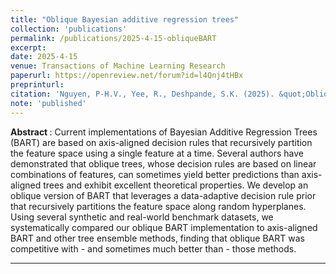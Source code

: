 ```yaml
---
title: "Oblique Bayesian additive regression trees"
collection: 'publications'
permalink: /publications/2025-4-15-obliqueBART
excerpt: 
date: 2025-4-15
venue: Transactions of Machine Learning Research
paperurl: https://openreview.net/forum?id=l4Qnj4tHBx
preprinturl: 
citation: 'Nguyen, P-H.V., Yee, R., Deshpande, S.K. (2025). &quot;Oblique Bayesian additive regression trees.&quot;'; <i>Transactions on Machine Learning Research</i>.'
note: 'published'
---
```


<b> Abstract </b> : 
Current implementations of Bayesian Additive Regression Trees (BART) are based on axis-aligned decision rules that recursively partition the feature space using a single feature at a time. Several authors have demonstrated that oblique trees, whose decision rules are based on linear combinations of features, can sometimes yield better predictions than axis-aligned trees and exhibit excellent theoretical properties. We develop an oblique version of BART that leverages a data-adaptive decision rule prior that recursively partitions the feature space along random hyperplanes. Using several synthetic and real-world benchmark datasets, we systematically compared our oblique BART implementation to axis-aligned BART and other tree ensemble methods, finding that oblique BART was competitive with - and sometimes much better than - those methods.

---


